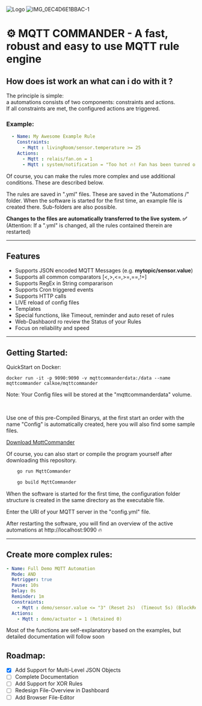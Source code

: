 ![Logo](https://user-images.githubusercontent.com/26646066/138765958-a8a80327-2f55-478b-991e-bc5523d5a2f1.png)
![IMG_0EC4D6E1BBAC-1](https://user-images.githubusercontent.com/26646066/141022858-2f78ebd0-f7a2-4eee-afb0-aac1657fe2fe.jpeg)


# ⚙ MQTT COMMANDER - A fast, robust and easy to use MQTT rule engine

## How does ist work an what can i do with it ?

The principle is simple: <br>
a automations consists of two components: constraints and actions. <br>
If all constraints are met, the configured actions are triggered.

### Example:
```yml
  - Name: My Awesome Example Rule
    Constraints: 
      - Mqtt : livingRoom/sensor.temperature >= 25
    Actions:
      - Mqtt : relais/fan.on = 1
      - Mqtt : system/notification = "Too hot 🔥! Fan has been tunred on 🔌!"
```
Of course, you can make the rules more complex and use additional conditions. These are described below.

The rules are saved in ".yml" files. These are saved in the "Automations /" folder. When the software is started for the first time, an example file is created there. Sub-folders are also possible.

**Changes to the files are automatically transferred to the live system. ✅**<br/>
(Attention: If a ".yml" is changed, all the rules contained therein are restarted)

<hr>

## Features
* Supports JSON encoded MQTT Messages (e.g. **mytopic/sensor.value**)
* Supports all common comparators [<,>,<=,>=,==,!=]
* Supports RegEx in String compararison
* Supports Cron triggered events
* Supports HTTP calls
* LIVE reload of config files
* Templates
* Special functions, like Timeout, reminder and auto reset of rules
* Web-Dashbaord ro review the Status of your Rules 
* Focus on reliability and speed

<hr>

## Getting Started:

QuickStart on Docker:
```
docker run -it -p 9090:9090 -v mqttcommanderdata:/data --name mqttcommander calkoe/mqttcommander
```
Note: Your Config files will be stored at the "mqttcommanderdata" volume.

<br/>

Use one of this pre-Compiled Binarys, at the first start an order with the name "Config" is automatically created, here you will also find some sample files.

[Download MqttCommander](https://github.com/calkoe/MqttCommander/releases)

Of course, you can also start or compile the program yourself after downloading this repository.

```bash
    go run MqttCommander
```

```bash
    go build MqttCommander
```

When the software is started for the first time, the configuration folder structure is created in the same directory as the executable file.

Enter the URI of your MQTT server in the "config.yml" file.

After restarting the software, you will find an overview of the active automations at http://localhost:9090 🔥

<hr>

## Create more complex rules:
```yml
- Name: Full Demo MQTT Automation
  Mode: AND
  Retrigger: true
  Pause: 10s
  Delay: 0s
  Reminder: 1m
  Constraints: 
    - Mqtt : demo/sensor.value <= "3" (Reset 2s)  (Timeout 5s) (BlockRetained 0)
  Actions:
    - Mqtt : demo/actuator = 1 (Retained 0)
```

Most of the functions are self-explanatory based on the examples, but detailed documentation will follow soon

## Roadmap:
- [x] Add Support for Multi-Level JSON Objects
- [ ] Complete Documentation
- [ ] Add Support for XOR Rules
- [ ] Redesign File-Overview in Dashboard
- [ ] Add Browser File-Editor
